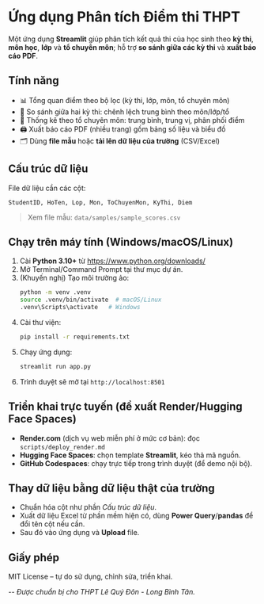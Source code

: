 # Ứng dụng Phân tích Điểm thi THPT

Một ứng dụng **Streamlit** giúp phân tích kết quả thi của học sinh theo **kỳ thi**, **môn học**, **lớp** và **tổ chuyên môn**; hỗ trợ **so sánh giữa các kỳ thi** và **xuất báo cáo PDF**.

## Tính năng
- 📊 Tổng quan điểm theo bộ lọc (kỳ thi, lớp, môn, tổ chuyên môn)
- 🔁 So sánh giữa hai kỳ thi: chênh lệch trung bình theo môn/lớp/tổ
- 🧩 Thống kê theo tổ chuyên môn: trung bình, trung vị, phân phối điểm
- 🖨️ Xuất báo cáo PDF (nhiều trang) gồm bảng số liệu và biểu đồ
- 🗂️ Dùng **file mẫu** hoặc **tải lên dữ liệu của trường** (CSV/Excel)

## Cấu trúc dữ liệu
File dữ liệu cần các cột:
```
StudentID, HoTen, Lop, Mon, ToChuyenMon, KyThi, Diem
```
> Xem file mẫu: `data/samples/sample_scores.csv`

## Chạy trên máy tính (Windows/macOS/Linux)
1. Cài **Python 3.10+** từ https://www.python.org/downloads/
2. Mở Terminal/Command Prompt tại thư mục dự án.
3. (Khuyến nghị) Tạo môi trường ảo:
   ```bash
   python -m venv .venv
   source .venv/bin/activate  # macOS/Linux
   .venv\Scripts\activate   # Windows
   ```
4. Cài thư viện:
   ```bash
   pip install -r requirements.txt
   ```
5. Chạy ứng dụng:
   ```bash
   streamlit run app.py
   ```
6. Trình duyệt sẽ mở tại `http://localhost:8501`

## Triển khai trực tuyến (đề xuất Render/Hugging Face Spaces)
- **Render.com** (dịch vụ web miễn phí ở mức cơ bản): đọc `scripts/deploy_render.md`
- **Hugging Face Spaces**: chọn template **Streamlit**, kéo thả mã nguồn.
- **GitHub Codespaces**: chạy trực tiếp trong trình duyệt (để demo nội bộ).

## Thay dữ liệu bằng dữ liệu thật của trường
- Chuẩn hóa cột như phần *Cấu trúc dữ liệu*.
- Xuất dữ liệu Excel từ phần mềm hiện có, dùng **Power Query**/**pandas** để đổi tên cột nếu cần.
- Sau đó vào ứng dụng và **Upload** file.

## Giấy phép
MIT License – tự do sử dụng, chỉnh sửa, triển khai.

--
*Được chuẩn bị cho THPT Lê Quý Đôn - Long Bình Tân.*
